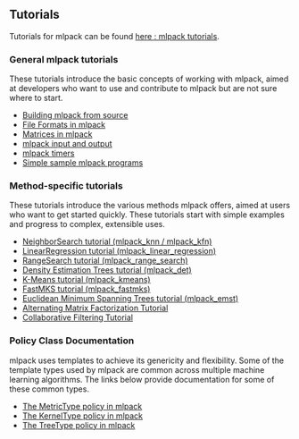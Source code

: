 
## Tutorials

Tutorials for mlpack can be found [here : mlpack tutorials](http://www.mlpack.org/tutorials.html).


### General mlpack tutorials

These tutorials introduce the basic concepts of working with mlpack, aimed at developers who want to use and contribute to mlpack but are not sure where to start.

* [Building mlpack from source](http://www.mlpack.org/docs/mlpack-git/doxygen.php?doc=build.html)
* [File Formats in mlpack](http://www.mlpack.org/docs/mlpack-git/doxygen.php?doc=formatdoc.html)
* [Matrices in mlpack](http://www.mlpack.org/docs/mlpack-git/doxygen.php?doc=matrices.html)
* [mlpack input and output](http://www.mlpack.org/docs/mlpack-git/doxygen.php?doc=iodoc.html)
* [mlpack timers](http://www.mlpack.org/docs/mlpack-git/doxygen.php?doc=timer.html)
* [Simple sample mlpack programs](http://www.mlpack.org/docs/mlpack-git/doxygen.php?doc=sample.html)


### Method-specific tutorials

These tutorials introduce the various methods mlpack offers, aimed at users who want to get started quickly. These tutorials start with simple examples and progress to complex, extensible uses.

* [NeighborSearch tutorial (mlpack_knn / mlpack_kfn)](http://www.mlpack.org/docs/mlpack-git/doxygen.php?doc=nstutorial.html)
* [LinearRegression tutorial (mlpack_linear_regression)](http://www.mlpack.org/docs/mlpack-git/doxygen.php?doc=lrtutorial.html)
* [RangeSearch tutorial (mlpack_range_search)](http://www.mlpack.org/docs/mlpack-git/doxygen.php?doc=rstutorial.html)
* [Density Estimation Trees tutorial (mlpack_det)](http://www.mlpack.org/docs/mlpack-git/doxygen.php?doc=dettutorial.html)
* [K-Means tutorial (mlpack_kmeans)](http://www.mlpack.org/docs/mlpack-git/doxygen.php?doc=kmtutorial.html)
* [FastMKS tutorial (mlpack_fastmks)](http://www.mlpack.org/docs/mlpack-git/doxygen.php?doc=fmkstutorial.html)
* [Euclidean Minimum Spanning Trees tutorial (mlpack_emst)](http://www.mlpack.org/docs/mlpack-git/doxygen.php?doc=emst_tutorial.html)
* [Alternating Matrix Factorization Tutorial](http://www.mlpack.org/docs/mlpack-git/doxygen.php?doc=amftutorial.html)
* [Collaborative Filtering Tutorial](http://www.mlpack.org/docs/mlpack-git/doxygen.php?doc=cftutorial.html)


### Policy Class Documentation

mlpack uses templates to achieve its genericity and flexibility. Some of the template types used by mlpack are common across multiple machine learning algorithms. The links below provide documentation for some of these common types.

* [The MetricType policy in mlpack](http://www.mlpack.org/docs/mlpack-git/doxygen.php?doc=metrics.html)
* [The KernelType policy in mlpack](http://www.mlpack.org/docs/mlpack-git/doxygen.php?doc=kernels.html)
* [The TreeType policy in mlpack](http://www.mlpack.org/docs/mlpack-git/doxygen.php?doc=trees.html)
